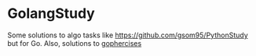 # GolangStudy
Some solutions to algo tasks like https://github.com/gsom95/PythonStudy but for Go.
Also, solutions to [gophercises](https://gophercises.com/exercises/)
